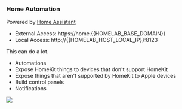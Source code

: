 ### Home Automation

Powered by [Home Assistant](https://www.home-assistant.io)

- External Access: https://home.{{HOMELAB_BASE_DOMAIN}}
- Local Access: http://{{HOMELAB_HOST_LOCAL_IP}}:8123

This can do a lot.

- Automations
- Expose HomeKit things to devices that don't support HomeKit
- Expose things that aren't supported by HomeKit to Apple devices
- Build control panels
- Notifications

![](https://user-images.githubusercontent.com/4729/278497116-17e1fa77-79c8-4384-a049-48746e44ef29.png)
